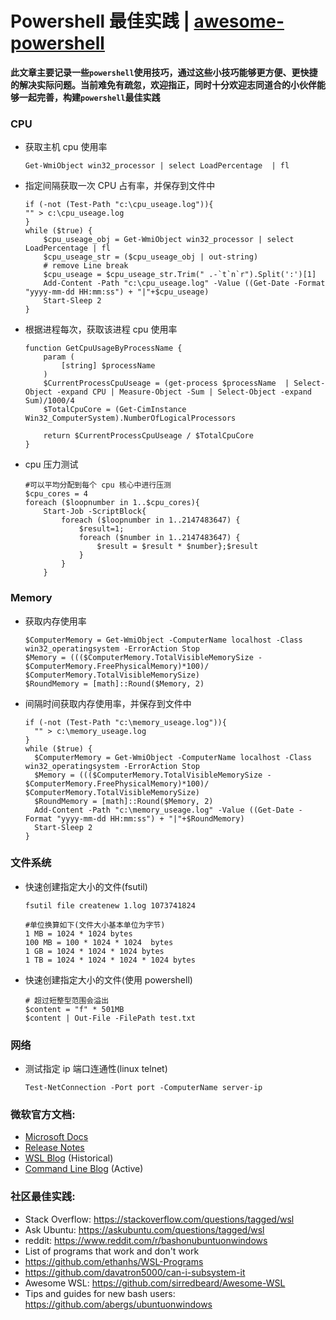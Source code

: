 Powershell 最佳实践 | [awesome-powershell](powershell_en.md)
===================

**此文章主要记录一些`powershell`使用技巧，通过这些小技巧能够更方便、更快捷的解决实际问题。当前难免有疏忽，欢迎指正，同时十分欢迎志同道合的小伙伴能够一起完善，构建`powershell`最佳实践**

### CPU

* 获取主机 cpu 使用率

    ```cpu
    Get-WmiObject win32_processor | select LoadPercentage  | fl
    ```

* 指定间隔获取一次 CPU 占有率，并保存到文件中

    ```cpu_percent
    if (-not (Test-Path "c:\cpu_useage.log")){
    "" > c:\cpu_useage.log
    }
    while ($true) {
        $cpu_useage_obj = Get-WmiObject win32_processor | select LoadPercentage | fl
        $cpu_useage_str = ($cpu_useage_obj | out-string)
        # remove Line break
        $cpu_useage = $cpu_useage_str.Trim(" .-`t`n`r").Split(':')[1]
        Add-Content -Path "c:\cpu_useage.log" -Value ((Get-Date -Format "yyyy-mm-dd HH:mm:ss") + "|"+$cpu_useage)
        Start-Sleep 2
    }
    ```

* 根据进程每次，获取该进程 cpu 使用率

    ```cpu_useage_by_process_name
    function GetCpuUsageByProcessName {
        param (
            [string] $processName
        )
        $CurrentProcessCpuUseage = (get-process $processName  | Select-Object -expand CPU | Measure-Object -Sum | Select-Object -expand Sum)/1000/4
        $TotalCpuCore = (Get-CimInstance Win32_ComputerSystem).NumberOfLogicalProcessors

        return $CurrentProcessCpuUseage / $TotalCpuCore
    }

    ```

* cpu 压力测试

    ```cpu_pressure
    #可以平均分配到每个 cpu 核心中进行压测
    $cpu_cores = 4
    foreach ($loopnumber in 1..$cpu_cores){
        Start-Job -ScriptBlock{ 
            foreach ($loopnumber in 1..2147483647) {
                $result=1;
                foreach ($number in 1..2147483647) {
                    $result = $result * $number};$result
                } 
            }
        }
    ```

### Memory

* 获取内存使用率

  ```memory_useage
  $ComputerMemory = Get-WmiObject -ComputerName localhost -Class win32_operatingsystem -ErrorAction Stop
  $Memory = ((($ComputerMemory.TotalVisibleMemorySize - $ComputerMemory.FreePhysicalMemory)*100)/ $ComputerMemory.TotalVisibleMemorySize)
  $RoundMemory = [math]::Round($Memory, 2)
  ```

* 间隔时间获取内存使用率，并保存到文件中
  
  ```memory_useage_time_span
  if (-not (Test-Path "c:\memory_useage.log")){
    "" > c:\memory_useage.log
  }
  while ($true) {
    $ComputerMemory = Get-WmiObject -ComputerName localhost -Class win32_operatingsystem -ErrorAction Stop
    $Memory = ((($ComputerMemory.TotalVisibleMemorySize - $ComputerMemory.FreePhysicalMemory)*100)/ $ComputerMemory.TotalVisibleMemorySize)
    $RoundMemory = [math]::Round($Memory, 2)
    Add-Content -Path "c:\memory_useage.log" -Value ((Get-Date -Format "yyyy-mm-dd HH:mm:ss") + "|"+$RoundMemory)
    Start-Sleep 2
  }
  ```

### 文件系统

* 快速创建指定大小的文件(fsutil)

  ```fsutil
  fsutil file createnew 1.log 1073741824

  #单位换算如下(文件大小基本单位为字节)
  1 MB = 1024 * 1024 bytes
  100 MB = 100 * 1024 * 1024  bytes
  1 GB = 1024 * 1024 * 1024 bytes
  1 TB = 1024 * 1024 * 1024 * 1024 bytes
  ```

* 快速创建指定大小的文件(使用 powershell)

  ```create_file
  # 超过短整型范围会溢出
  $content = "f" * 501MB
  $content | Out-File -FilePath test.txt
  ```
  
### 网络

* 测试指定 ip 端口连通性(linux telnet)

  ```
  Test-NetConnection -Port port -ComputerName server-ip
  
  ```

### 微软官方文档:

- [Microsoft Docs](https://docs.microsoft.com/en-us/windows/wsl/about)
- [Release Notes](https://docs.microsoft.com/en-us/windows/wsl/release-notes)
- [WSL Blog](https://blogs.msdn.microsoft.com/wsl) (Historical)
- [Command Line Blog](https://blogs.msdn.microsoft.com/commandline/) (Active)

### 社区最佳实践:

- Stack Overflow: https://stackoverflow.com/questions/tagged/wsl
- Ask Ubuntu: https://askubuntu.com/questions/tagged/wsl
- reddit: https://www.reddit.com/r/bashonubuntuonwindows
- List of programs that work and don't work
- https://github.com/ethanhs/WSL-Programs
- https://github.com/davatron5000/can-i-subsystem-it
- Awesome WSL: https://github.com/sirredbeard/Awesome-WSL
- Tips and guides for new bash users: https://github.com/abergs/ubuntuonwindows
